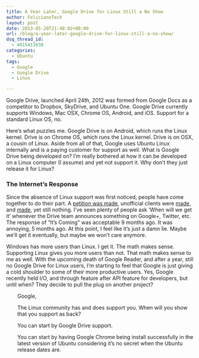 ```yaml
---
title: A Year Later, Google Drive for Linux Still a No Show
author: FelicianoTech
layout: post
date: 2013-05-20T21:40:02+00:00
url: /blog/a-year-later-google-drive-for-linux-still-a-no-show/
dsq_thread_id:
  - 4015413838
categories:
  - Ubuntu
tags:
  - Google
  - Google Drive
  - Linux

---
```

Google Drive, launched April 24th, 2012 was formed from Google Docs as a competitor to Dropbox, SkyDrive, and Ubuntu One. Google Drive currently supports Windows, Mac OSX, Chrome OS, Android, and iOS. Support for a standard Linux OS, no.<!--more-->

Here’s what puzzles me. Google Drive is on Android, which runs the Linux kernel. Drive is on Chrome OS, which runs the Linux kernel. Drive is on OSX, a cousin of Linux. Aside from all of that, Google uses Ubuntu Linux internally and is a paying customer for support as well. What is Google Drive being developed on? I&#8217;m really bothered at how it can be developed on a Linux computer (I assume) and yet not support it. Why don’t they just release it for Linux?

### The Internet’s Response

Since the absence of Linux support was first noticed, people have come together to do their part. A <a href="http://drive4linux.com/who-signed/" target="_blank">petition was made</a>, unofficial clients were <a href="https://www.insynchq.com/" target="_blank">made</a>, and <a href="https://github.com/Grive/grive" target="_blank">made</a>, yet still nothing. I&#8217;ve seen plenty of people ask ‘When will we get it’ whenever the Drive team announces something on Google+, Twitter, etc. The response of “It’s Coming” was acceptable 9 months ago. It was annoying, 5 months ago. At this point, I feel like it’s just a damn lie. Maybe we’ll get it eventually, but maybe we won’t care anymore.

Windows has more users than Linux. I get it. The math makes sense. Supporting Linux gives you more users than not. That math makes sense to me as well. With the upcoming death of Google Reader, and after a year, still no Google Drive for Linux users, I’m starting to feel that Google is just giving a cold shoulder to some of their more productive users. Yes, Google recently held I/O, and through feature after API feature for developers, but until when? They decide to pull the plug on another project?

<p style="padding-left: 30px;">
  Google,
</p>

<p style="padding-left: 30px;">
  The Linux community has and does support you. When will you show that you support as back?
</p>

<p style="padding-left: 30px;">
  You can start by Google Drive support.
</p>

<p style="padding-left: 30px;">
  You can start by having Google Chrome being install successfully in the latest version of Ubuntu considering it’s no secret when the Ubuntu release dates are.
</p>